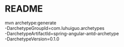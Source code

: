# README

mvn archetype:generate \
-DarchetypeGroupId=com.luhuiguo.archetypes \
-DarchetypeArtifactId=spring-angular-antd-archetype \
-DarchetypeVersion=0.1.0
